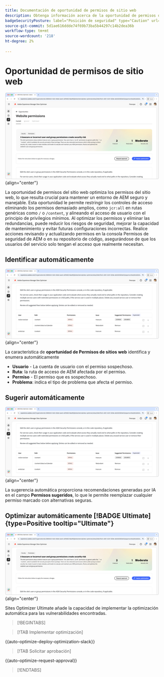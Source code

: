 ```yaml
---
title: Documentación de oportunidad de permisos de sitio web
description: Obtenga información acerca de la oportunidad de permisos del sitio web y cómo utilizarla para aumentar la seguridad de en el sitio web.
badgeSecurityPosture: label="Posición de seguridad" type="Caution" url="../../opportunity-types/security-posture.md" tooltip="Posición de seguridad"
source-git-commit: 5d1ae616ddde74f69b73ba5b44297c14b2dea36b
workflow-type: tm+mt
source-wordcount: '218'
ht-degree: 2%

---
```



# Oportunidad de permisos de sitio web

![Oportunidad de permisos de sitio web](./assets/website-permissions/hero.png){align="center"}

La oportunidad de permisos del sitio web optimiza los permisos del sitio web, lo que resulta crucial para mantener un entorno de AEM seguro y manejable. Esta oportunidad le permite restringir los controles de acceso eliminando los permisos demasiado amplios, como `jcr:all` en rutas genéricas como `/` o `/content`, y alineando el acceso de usuario con el principio de privilegios mínimos. Al optimizar los permisos y eliminar las redundancias, puede reducir los riesgos de seguridad, mejorar la capacidad de mantenimiento y evitar futuras configuraciones incorrectas. Realice acciones revisando y actualizando permisos en la consola Permisos de seguridad de AEM o en su repositorio de código, asegurándose de que los usuarios del servicio solo tengan el acceso que realmente necesitan.

## Identificar automáticamente

![Identificar automáticamente los permisos del sitio web](./assets/website-permissions/auto-identify.png){align="center"}

La característica de **oportunidad de Permisos de sitios web** identifica y enumera automáticamente

* **Usuario** - La cuenta de usuario con el permiso sospechoso.
* **Ruta**: la ruta de acceso de AEM afectada por el permiso.
* **Permiso** - El permiso que es sospechoso.
* **Problema**: indica el tipo de problema que afecta el permiso.

## Sugerir automáticamente

![Sugerir automáticamente vulnerabilidades de sitios web](./assets/website-permissions/auto-suggest.png){align="center"}

La sugerencia automática proporciona recomendaciones generadas por IA en el campo **Permisos sugeridos**, lo que le permite reemplazar cualquier permiso marcado con alternativas seguras.

## Optimizar automáticamente [!BADGE Ultimate]{type=Positive tooltip="Ultimate"}

![Optimizar automáticamente los permisos del sitio web](./assets/website-permissions/auto-optimize.png){align="center"}

Sites Optimizer Ultimate añade la capacidad de implementar la optimización automática para las vulnerabilidades encontradas.

>[!BEGINTABS]

>[!TAB Implementar optimización]

{{auto-optimize-deploy-optimization-slack}}

>[!TAB Solicitar aprobación]

{{auto-optimize-request-approval}}

>[!ENDTABS]
